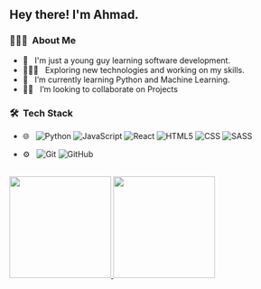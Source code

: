<h2> Hey there! I'm Ahmad.</h2>

<h3> 👨🏻‍💻 &nbsp;About Me </h3>

- 👨 &nbsp; I'm just a young guy learning software development.
- 👨🏻‍💻 &nbsp; Exploring new technologies and working on my skills.
- 🌱 &nbsp; I’m currently learning Python and Machine Learning.
- 👯‍♂️ &nbsp; I’m looking to collaborate on Projects

<h3> 🛠 &nbsp;Tech Stack</h3>

- 🌐 &nbsp;
  ![Python](https://img.shields.io/badge/-Python-333333?style=flat&logo=python)
  ![JavaScript](https://img.shields.io/badge/-JavaScript-333333?style=flat&logo=javascript)
  ![React](https://img.shields.io/badge/-React-333333?style=flat&logo=react)
  ![HTML5](https://img.shields.io/badge/-HTML5-333333?style=flat&logo=HTML5)
  ![CSS](https://img.shields.io/badge/-CSS-333333?style=flat&logo=CSS3&logoColor=1572B6)
  ![SASS](https://img.shields.io/badge/-SASS-333333?style=flat&logo=SASS&logoColor=1572B6)
  
- ⚙️ &nbsp;
  ![Git](https://img.shields.io/badge/-Git-333333?style=flat&logo=git)
  ![GitHub](https://img.shields.io/badge/-GitHub-333333?style=flat&logo=github)

 <br />
 <a href="https://github.com/AVS1508">
  <img height="180em" src="https://github-readme-stats.vercel.app/api?username=usmahm&theme=buefy&show_icons=true" />
  <img height="180em" src="https://github-readme-stats.vercel.app/api/top-langs/?username=usmahm&theme=buefy&layout=compact" />
</a>
